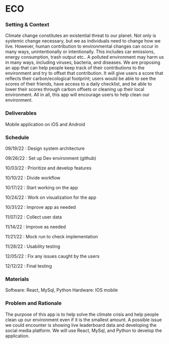 # ECO

### Setting & Context
Climate change constitutes an existential threat to our planet. Not only is systemic change necessary, but we as individuals need to change how we live. However, human contribution to environmental changes can occur in many ways, unintentionally or intentionally. This includes car emissions, energy consumption, trash output etc.. A polluted environment may harm us in many ways, including viruses, bacteria, and diseases. 
We are proposing an app that can help people keep track of their contributions to the environment and try to offset that contribution. It will give users a score that reflects their carbon/ecological footprint; users would be able to see the scores of their friends, have access to a daily checklist, and be able to lower their scores through carbon offsets or cleaning up their local environment. All in all, this app will encourage users to help clean our environment.

### Deliverables
Mobile application on iOS and Android

### Schedule
09/19/22 : Design system architecture

09/26/22 : Set up Dev environment (github)

10/03/22 : Prioritize and develop features

10/10/22 : Divide workflow

10/17/22 : Start working on the app

10/24/22 : Work on visualization for the app

10/31/22 : Improve app as needed

11/07/22 : Collect user data

11/14/22 : Improve as needed

11/21/22 : Mock run to check implementation

11/28/22 : Usability testing

12/05/22 : Fix any issues caught by the users

12/12/22 : Final testing

### Materials
Software: React, MySql, Python
Hardware: IOS mobile


### Problem and Rationale
The purpose of this app is to help solve the climate crisis and help people clean up our environment even if it is the smallest amount. A possible issue we could encounter is showing live leaderboard data and developing the social media platform. We will use React, MySql, and Python to develop the application. 

